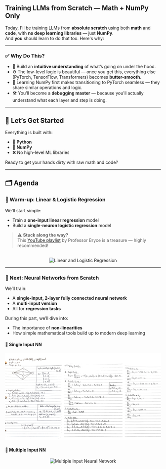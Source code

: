 
## Training LLMs from Scratch — Math + NumPy Only

Today, I'll be training LLMs from **absolute scratch** using both **math** and **code**, with **no deep learning libraries** — just **NumPy**.  
And **you** should learn to do that too. Here's why:

---

### ✅ Why Do This?

- 🧠 Build an **intuitive understanding** of what’s going on under the hood.  
- ⚙️ The low-level logic is beautiful — once you get this, everything else (PyTorch, TensorFlow, Transformers) becomes **butter-smooth**.
- 🔁 Learning NumPy first makes transitioning to PyTorch seamless — they share similar operations and logic.
- 🛠️ You’ll become a **debugging master** — because you'll actually understand what each layer and step is doing.

---

## 🚀 Let’s Get Started

Everything is built with:
- 🐍 **Python**
- 🧮 **NumPy**
- ❌ No high-level ML libraries

Ready to get your hands dirty with raw math and code?

---

## 🗂️ Agenda

### 🔹 Warm-up: Linear & Logistic Regression

We'll start simple:
- Train a **one-input linear regression** model  
- Build a **single-neuron logistic regression** model

> ⚠️ **Stuck along the way?**  
> This [YouTube playlist](https://youtube.com/playlist?list=PLeM4O8deP8GO3vIx_9eboO9tVpUKHYqRg&si=_qPsNeX3TuMZS9sf) by Professor Bryce is a treasure — highly recommended!

<br>

<div align="center">
  <img src="path/to/linear_logistic_image.png" alt="Linear and Logistic Regression">
</div>

---

### 🔸 Next: Neural Networks from Scratch

We’ll train:
- A **single-input, 2-layer fully connected neural network**  
- A **multi-input version**  
- All for **regression tasks**

During this part, we’ll dive into:
- The importance of **non-linearities**
- How simple mathematical tools build up to modern deep learning

#### 🧠 Single Input NN

<div align="center">
  <img src="Untitled design (16).png" alt="Single Input Neural Network" width="700">
</div>




#### 🧠 Multiple Input NN

<div align="center">
  <img src="path/to/multi_input_nn.png" alt="Multiple Input Neural Network">
</div>



